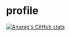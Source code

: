 # profile

[![Anurag's GitHub stats](https://github-readme-stats.vercel.app/api?username=pixelsushidev)](https://github.com/anuraghazra/github-readme-stats)
